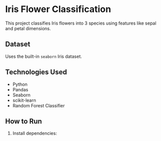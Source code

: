 # Iris Flower Classification

This project classifies Iris flowers into 3 species using features like sepal and petal dimensions.

## Dataset

Uses the built-in `seaborn` Iris dataset.

## Technologies Used

- Python
- Pandas
- Seaborn
- scikit-learn
- Random Forest Classifier

## How to Run

1. Install dependencies:
